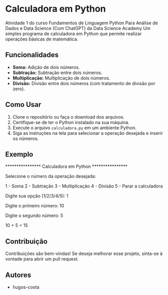 # Calculadora em Python

Atividade 1 do curso Fundamentos de Linguagem Python Para Análise de Dados e Data Science (Com ChatGPT) da Data Science Academy
Um simples programa de calculadora em Python que permite realizar operações básicas de matemática.

## Funcionalidades

- **Soma:** Adição de dois números.
- **Subtração:** Subtração entre dois números.
- **Multiplicação:** Multiplicação de dois números.
- **Divisão:** Divisão entre dois números (com tratamento de divisão por zero).

## Como Usar

1. Clone o repositório ou faça o download dos arquivos.
2. Certifique-se de ter o Python instalado na sua máquina.
3. Execute o arquivo `calculadora.py` em um ambiente Python.
4. Siga as instruções na tela para selecionar a operação desejada e inserir os números.

## Exemplo

**************** Calculadora em Python ****************

Selecione o número da operação desejada:

1 - Soma
2 - Subtração
3 - Multiplicação
4 - Divisão
5 - Parar a calculadora

Digite sua opção (1/2/3/4/5): 1

Digite o primeiro número: 10

Digite o segundo número: 5

10 + 5 = 15

## Contribuição

Contribuições são bem-vindas! Se deseja melhorar esse projeto, sinta-se à vontade para abrir um pull request.

## Autores

- hugos-costa
